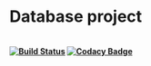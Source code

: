 # <b>Database project
<br>[![Build Status](https://travis-ci.org/LuckyCode7/Database.svg?branch=master)](https://travis-ci.org/LuckyCode7/Database) [![Codacy Badge](https://api.codacy.com/project/badge/Grade/ba8c67f6460c4ed6bb471fe2cb6aec20)](https://www.codacy.com/app/LuckyCode7/Database?utm_source=github.com&amp;utm_medium=referral&amp;utm_content=LuckyCode7/Database&amp;utm_campaign=Badge_Grade)

